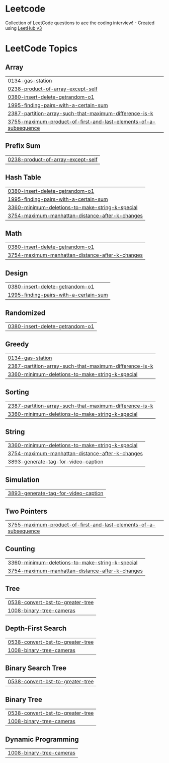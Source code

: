 # Leetcode
Collection of LeetCode questions to ace the coding interview! - Created using [LeetHub v3](https://github.com/raphaelheinz/LeetHub-3.0)

<!---LeetCode Topics Start-->
# LeetCode Topics
## Array
|  |
| ------- |
| [0134-gas-station](https://github.com/rajitself/Leetcode/tree/master/0134-gas-station) |
| [0238-product-of-array-except-self](https://github.com/rajitself/Leetcode/tree/master/0238-product-of-array-except-self) |
| [0380-insert-delete-getrandom-o1](https://github.com/rajitself/Leetcode/tree/master/0380-insert-delete-getrandom-o1) |
| [1995-finding-pairs-with-a-certain-sum](https://github.com/rajitself/Leetcode/tree/master/1995-finding-pairs-with-a-certain-sum) |
| [2387-partition-array-such-that-maximum-difference-is-k](https://github.com/rajitself/Leetcode/tree/master/2387-partition-array-such-that-maximum-difference-is-k) |
| [3755-maximum-product-of-first-and-last-elements-of-a-subsequence](https://github.com/rajitself/Leetcode/tree/master/3755-maximum-product-of-first-and-last-elements-of-a-subsequence) |
## Prefix Sum
|  |
| ------- |
| [0238-product-of-array-except-self](https://github.com/rajitself/Leetcode/tree/master/0238-product-of-array-except-self) |
## Hash Table
|  |
| ------- |
| [0380-insert-delete-getrandom-o1](https://github.com/rajitself/Leetcode/tree/master/0380-insert-delete-getrandom-o1) |
| [1995-finding-pairs-with-a-certain-sum](https://github.com/rajitself/Leetcode/tree/master/1995-finding-pairs-with-a-certain-sum) |
| [3360-minimum-deletions-to-make-string-k-special](https://github.com/rajitself/Leetcode/tree/master/3360-minimum-deletions-to-make-string-k-special) |
| [3754-maximum-manhattan-distance-after-k-changes](https://github.com/rajitself/Leetcode/tree/master/3754-maximum-manhattan-distance-after-k-changes) |
## Math
|  |
| ------- |
| [0380-insert-delete-getrandom-o1](https://github.com/rajitself/Leetcode/tree/master/0380-insert-delete-getrandom-o1) |
| [3754-maximum-manhattan-distance-after-k-changes](https://github.com/rajitself/Leetcode/tree/master/3754-maximum-manhattan-distance-after-k-changes) |
## Design
|  |
| ------- |
| [0380-insert-delete-getrandom-o1](https://github.com/rajitself/Leetcode/tree/master/0380-insert-delete-getrandom-o1) |
| [1995-finding-pairs-with-a-certain-sum](https://github.com/rajitself/Leetcode/tree/master/1995-finding-pairs-with-a-certain-sum) |
## Randomized
|  |
| ------- |
| [0380-insert-delete-getrandom-o1](https://github.com/rajitself/Leetcode/tree/master/0380-insert-delete-getrandom-o1) |
## Greedy
|  |
| ------- |
| [0134-gas-station](https://github.com/rajitself/Leetcode/tree/master/0134-gas-station) |
| [2387-partition-array-such-that-maximum-difference-is-k](https://github.com/rajitself/Leetcode/tree/master/2387-partition-array-such-that-maximum-difference-is-k) |
| [3360-minimum-deletions-to-make-string-k-special](https://github.com/rajitself/Leetcode/tree/master/3360-minimum-deletions-to-make-string-k-special) |
## Sorting
|  |
| ------- |
| [2387-partition-array-such-that-maximum-difference-is-k](https://github.com/rajitself/Leetcode/tree/master/2387-partition-array-such-that-maximum-difference-is-k) |
| [3360-minimum-deletions-to-make-string-k-special](https://github.com/rajitself/Leetcode/tree/master/3360-minimum-deletions-to-make-string-k-special) |
## String
|  |
| ------- |
| [3360-minimum-deletions-to-make-string-k-special](https://github.com/rajitself/Leetcode/tree/master/3360-minimum-deletions-to-make-string-k-special) |
| [3754-maximum-manhattan-distance-after-k-changes](https://github.com/rajitself/Leetcode/tree/master/3754-maximum-manhattan-distance-after-k-changes) |
| [3893-generate-tag-for-video-caption](https://github.com/rajitself/Leetcode/tree/master/3893-generate-tag-for-video-caption) |
## Simulation
|  |
| ------- |
| [3893-generate-tag-for-video-caption](https://github.com/rajitself/Leetcode/tree/master/3893-generate-tag-for-video-caption) |
## Two Pointers
|  |
| ------- |
| [3755-maximum-product-of-first-and-last-elements-of-a-subsequence](https://github.com/rajitself/Leetcode/tree/master/3755-maximum-product-of-first-and-last-elements-of-a-subsequence) |
## Counting
|  |
| ------- |
| [3360-minimum-deletions-to-make-string-k-special](https://github.com/rajitself/Leetcode/tree/master/3360-minimum-deletions-to-make-string-k-special) |
| [3754-maximum-manhattan-distance-after-k-changes](https://github.com/rajitself/Leetcode/tree/master/3754-maximum-manhattan-distance-after-k-changes) |
## Tree
|  |
| ------- |
| [0538-convert-bst-to-greater-tree](https://github.com/rajitself/Leetcode/tree/master/0538-convert-bst-to-greater-tree) |
| [1008-binary-tree-cameras](https://github.com/rajitself/Leetcode/tree/master/1008-binary-tree-cameras) |
## Depth-First Search
|  |
| ------- |
| [0538-convert-bst-to-greater-tree](https://github.com/rajitself/Leetcode/tree/master/0538-convert-bst-to-greater-tree) |
| [1008-binary-tree-cameras](https://github.com/rajitself/Leetcode/tree/master/1008-binary-tree-cameras) |
## Binary Search Tree
|  |
| ------- |
| [0538-convert-bst-to-greater-tree](https://github.com/rajitself/Leetcode/tree/master/0538-convert-bst-to-greater-tree) |
## Binary Tree
|  |
| ------- |
| [0538-convert-bst-to-greater-tree](https://github.com/rajitself/Leetcode/tree/master/0538-convert-bst-to-greater-tree) |
| [1008-binary-tree-cameras](https://github.com/rajitself/Leetcode/tree/master/1008-binary-tree-cameras) |
## Dynamic Programming
|  |
| ------- |
| [1008-binary-tree-cameras](https://github.com/rajitself/Leetcode/tree/master/1008-binary-tree-cameras) |
<!---LeetCode Topics End-->
